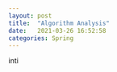 ```yaml
---
layout: post
title:  "Algorithm Analysis"
date:   2021-03-26 16:52:58
categories: Spring
---
```


inti